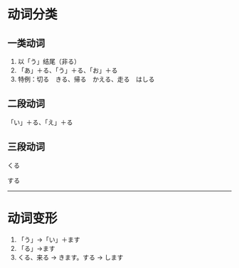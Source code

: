 
# 动词分类

## 一类动词

1. 以「う」结尾（非る）
2. 「あ」＋る、「う」＋る、「お」＋る
3. 特例：切る　きる、帰る　かえる、走る　はしる

## 二段动词

「い」＋る、「え」＋る

## 三段动词

くる

する

---


# 动词变形

1. 「う」->「い」＋ます
2. 「る」->ます
3. くる、来る -> きます。する -> します
